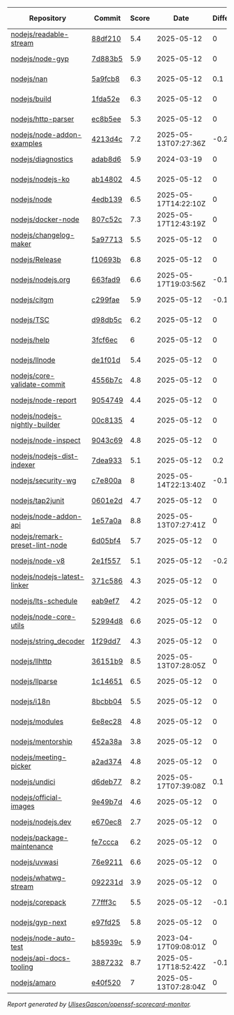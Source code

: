 <!-- OPENSSF-SCORECARD-MONITOR:START -->

| Repository | Commit | Score | Date | Difference | Report Link |
| -- | -- | -- | -- | -- | -- |
| [nodejs/readable-stream](https://github.com/nodejs/readable-stream) | [88df210](https://github.com/nodejs/readable-stream/commit/88df21041dc26c210fab3e074ab6bb681a604b8e) | 5.4 | 2025-05-12 | 0 | [Full Report](https://deps.dev/project/github/nodejs%2Freadable-stream) |
| [nodejs/node-gyp](https://github.com/nodejs/node-gyp) | [7d883b5](https://github.com/nodejs/node-gyp/commit/7d883b5cf4c26e76065201f85b0be36d5ebdcc0e) | 5.9 | 2025-05-12 | 0 | [Full Report](https://deps.dev/project/github/nodejs%2Fnode-gyp) |
| [nodejs/nan](https://github.com/nodejs/nan) | [5a9fcb8](https://github.com/nodejs/nan/commit/5a9fcb8f9db0a3de3f74f1fdacb5fe65f190307e) | 6.3 | 2025-05-12 | 0.1 | [Full Report](https://deps.dev/project/github/nodejs%2Fnan) |
| [nodejs/build](https://github.com/nodejs/build) | [1fda52e](https://github.com/nodejs/build/commit/1fda52eeea653288d7ab2db4a93f507e78d81052) | 6.3 | 2025-05-12 | 0 | [Full Report](https://deps.dev/project/github/nodejs%2Fbuild) |
| [nodejs/http-parser](https://github.com/nodejs/http-parser) | [ec8b5ee](https://github.com/nodejs/http-parser/commit/ec8b5ee63f0e51191ea43bb0c6eac7bfbff3141d) | 5.3 | 2025-05-12 | 0 | [Full Report](https://deps.dev/project/github/nodejs%2Fhttp-parser) |
| [nodejs/node-addon-examples](https://github.com/nodejs/node-addon-examples) | [4213d4c](https://github.com/nodejs/node-addon-examples/commit/4213d4c9d07996ae68629c67926251e117f8e52a) | 7.2 | 2025-05-13T07:27:36Z | -0.2 | [Full Report](https://deps.dev/project/github/nodejs%2Fnode-addon-examples) |
| [nodejs/diagnostics](https://github.com/nodejs/diagnostics) | [adab8d6](https://github.com/nodejs/diagnostics/commit/adab8d62aca9e47928570c29e7e5908a0f825039) | 5.9 | 2024-03-19 | 0 | [Full Report](https://deps.dev/project/github/nodejs%2Fdiagnostics) |
| [nodejs/nodejs-ko](https://github.com/nodejs/nodejs-ko) | [ab14802](https://github.com/nodejs/nodejs-ko/commit/ab14802dc2e7288bdc4353a24176dce2f4ba9dff) | 4.5 | 2025-05-12 | 0 | [Full Report](https://deps.dev/project/github/nodejs%2Fnodejs-ko) |
| [nodejs/node](https://github.com/nodejs/node) | [4edb139](https://github.com/nodejs/node/commit/4edb139adf8da28b46a7d713b1ae69c0190e7f18) | 6.5 | 2025-05-17T14:22:10Z | 0 | [Full Report](https://deps.dev/project/github/nodejs%2Fnode) |
| [nodejs/docker-node](https://github.com/nodejs/docker-node) | [807c52c](https://github.com/nodejs/docker-node/commit/807c52c962e4f7c9f514344814724a86db2de464) | 7.3 | 2025-05-17T12:43:19Z | 0 | [Full Report](https://deps.dev/project/github/nodejs%2Fdocker-node) |
| [nodejs/changelog-maker](https://github.com/nodejs/changelog-maker) | [5a97713](https://github.com/nodejs/changelog-maker/commit/5a97713ef473bd39ea3dff1a022b674556c284b7) | 5.5 | 2025-05-12 | 0 | [Full Report](https://deps.dev/project/github/nodejs%2Fchangelog-maker) |
| [nodejs/Release](https://github.com/nodejs/Release) | [f10693b](https://github.com/nodejs/Release/commit/f10693b17b192f59d89511f733270819a3478c1a) | 6.8 | 2025-05-12 | 0 | [Full Report](https://deps.dev/project/github/nodejs%2Frelease) |
| [nodejs/nodejs.org](https://github.com/nodejs/nodejs.org) | [663fad9](https://github.com/nodejs/nodejs.org/commit/663fad95788c9e0b398423c86b608f3410c998d8) | 6.6 | 2025-05-17T19:03:56Z | -0.1 | [Full Report](https://deps.dev/project/github/nodejs%2Fnodejs.org) |
| [nodejs/citgm](https://github.com/nodejs/citgm) | [c299fae](https://github.com/nodejs/citgm/commit/c299fae577ad328689ddf477310dfdd720f97e70) | 5.9 | 2025-05-12 | -0.1 | [Full Report](https://deps.dev/project/github/nodejs%2Fcitgm) |
| [nodejs/TSC](https://github.com/nodejs/TSC) | [d98db5c](https://github.com/nodejs/TSC/commit/d98db5c241f62cc9cf223e9166386d55273bc119) | 6.2 | 2025-05-12 | 0 | [Full Report](https://deps.dev/project/github/nodejs%2Ftsc) |
| [nodejs/help](https://github.com/nodejs/help) | [3fcf6ec](https://github.com/nodejs/help/commit/3fcf6ec5d53714dc242023757ca8927075c6aebb) | 6 | 2025-05-12 | 0 | [Full Report](https://deps.dev/project/github/nodejs%2Fhelp) |
| [nodejs/llnode](https://github.com/nodejs/llnode) | [de1f01d](https://github.com/nodejs/llnode/commit/de1f01d70a5c58111dd873d340f898023e4e8fe6) | 5.4 | 2025-05-12 | 0 | [Full Report](https://deps.dev/project/github/nodejs%2Fllnode) |
| [nodejs/core-validate-commit](https://github.com/nodejs/core-validate-commit) | [4556b7c](https://github.com/nodejs/core-validate-commit/commit/4556b7ced175f8802ef32a0cb1af273e9bab5c24) | 4.8 | 2025-05-12 | 0 | [Full Report](https://deps.dev/project/github/nodejs%2Fcore-validate-commit) |
| [nodejs/node-report](https://github.com/nodejs/node-report) | [9054749](https://github.com/nodejs/node-report/commit/90547492f5da29948b00a19b13490b2ebe2c0cd6) | 4.4 | 2025-05-12 | 0 | [Full Report](https://deps.dev/project/github/nodejs%2Fnode-report) |
| [nodejs/nodejs-nightly-builder](https://github.com/nodejs/nodejs-nightly-builder) | [00c8135](https://github.com/nodejs/nodejs-nightly-builder/commit/00c8135102b0e272ed1d8950845a5412cc9bc237) | 4 | 2025-05-12 | 0 | [Full Report](https://deps.dev/project/github/nodejs%2Fnodejs-nightly-builder) |
| [nodejs/node-inspect](https://github.com/nodejs/node-inspect) | [9043c69](https://github.com/nodejs/node-inspect/commit/9043c6986822cf499829c079f9a7debf0a95403f) | 4.8 | 2025-05-12 | 0 | [Full Report](https://deps.dev/project/github/nodejs%2Fnode-inspect) |
| [nodejs/nodejs-dist-indexer](https://github.com/nodejs/nodejs-dist-indexer) | [7dea933](https://github.com/nodejs/nodejs-dist-indexer/commit/7dea933b4d0cbff8e9c6d189271a1f2350a255a9) | 5.1 | 2025-05-12 | 0.2 | [Full Report](https://deps.dev/project/github/nodejs%2Fnodejs-dist-indexer) |
| [nodejs/security-wg](https://github.com/nodejs/security-wg) | [c7e800a](https://github.com/nodejs/security-wg/commit/c7e800a13042c91e685385076aa2620993fa31aa) | 8 | 2025-05-14T22:13:40Z | -0.1 | [Full Report](https://deps.dev/project/github/nodejs%2Fsecurity-wg) |
| [nodejs/tap2junit](https://github.com/nodejs/tap2junit) | [0601e2d](https://github.com/nodejs/tap2junit/commit/0601e2df056c9a6625eba78c627eab405d09caa8) | 4.7 | 2025-05-12 | 0 | [Full Report](https://deps.dev/project/github/nodejs%2Ftap2junit) |
| [nodejs/node-addon-api](https://github.com/nodejs/node-addon-api) | [1e57a0a](https://github.com/nodejs/node-addon-api/commit/1e57a0ae82786c320c784ec6b67f357c85733132) | 8.8 | 2025-05-13T07:27:41Z | 0 | [Full Report](https://deps.dev/project/github/nodejs%2Fnode-addon-api) |
| [nodejs/remark-preset-lint-node](https://github.com/nodejs/remark-preset-lint-node) | [6d05bf4](https://github.com/nodejs/remark-preset-lint-node/commit/6d05bf4371f0a25e12e6c4aa8ee8bf3e889dc725) | 5.7 | 2025-05-12 | 0 | [Full Report](https://deps.dev/project/github/nodejs%2Fremark-preset-lint-node) |
| [nodejs/node-v8](https://github.com/nodejs/node-v8) | [2e1f557](https://github.com/nodejs/node-v8/commit/2e1f557df07e5f89aaad4e0b2f60f1e6c4516251) | 5.1 | 2025-05-12 | -0.2 | [Full Report](https://deps.dev/project/github/nodejs%2Fnode-v8) |
| [nodejs/nodejs-latest-linker](https://github.com/nodejs/nodejs-latest-linker) | [371c586](https://github.com/nodejs/nodejs-latest-linker/commit/371c586c7b245689a97ef6f6757404a80c318f75) | 4.3 | 2025-05-12 | 0 | [Full Report](https://deps.dev/project/github/nodejs%2Fnodejs-latest-linker) |
| [nodejs/lts-schedule](https://github.com/nodejs/lts-schedule) | [eab9ef7](https://github.com/nodejs/lts-schedule/commit/eab9ef75103b4f2741f995d2eb69bb3e0f8ad135) | 4.2 | 2025-05-12 | 0 | [Full Report](https://deps.dev/project/github/nodejs%2Flts-schedule) |
| [nodejs/node-core-utils](https://github.com/nodejs/node-core-utils) | [52994d8](https://github.com/nodejs/node-core-utils/commit/52994d85903775669260d7b73876fa8b32915c6f) | 6.6 | 2025-05-12 | 0 | [Full Report](https://deps.dev/project/github/nodejs%2Fnode-core-utils) |
| [nodejs/string_decoder](https://github.com/nodejs/string_decoder) | [1f29dd7](https://github.com/nodejs/string_decoder/commit/1f29dd715a6c829da89e869af7dafc231c20ed9f) | 4.3 | 2025-05-12 | 0 | [Full Report](https://deps.dev/project/github/nodejs%2Fstring_decoder) |
| [nodejs/llhttp](https://github.com/nodejs/llhttp) | [36151b9](https://github.com/nodejs/llhttp/commit/36151b9a7d6320072e24e472a769a5e09f9e969d) | 8.5 | 2025-05-13T07:28:05Z | 0 | [Full Report](https://deps.dev/project/github/nodejs%2Fllhttp) |
| [nodejs/llparse](https://github.com/nodejs/llparse) | [1c14651](https://github.com/nodejs/llparse/commit/1c1465134945630c5b91c847f37b661cb3a617b7) | 6.5 | 2025-05-12 | 0 | [Full Report](https://deps.dev/project/github/nodejs%2Fllparse) |
| [nodejs/i18n](https://github.com/nodejs/i18n) | [8bcbb04](https://github.com/nodejs/i18n/commit/8bcbb04a212b5ea65ba362407d1c65a3aaefc392) | 5.5 | 2025-05-12 | 0 | [Full Report](https://deps.dev/project/github/nodejs%2Fi18n) |
| [nodejs/modules](https://github.com/nodejs/modules) | [6e8ec28](https://github.com/nodejs/modules/commit/6e8ec28d20993ed8a7815c82255471ac628f2c3d) | 4.8 | 2025-05-12 | 0 | [Full Report](https://deps.dev/project/github/nodejs%2Fmodules) |
| [nodejs/mentorship](https://github.com/nodejs/mentorship) | [452a38a](https://github.com/nodejs/mentorship/commit/452a38aec26bb4d9256b2dcde79c51ffd44cd2b7) | 3.8 | 2025-05-12 | 0 | [Full Report](https://deps.dev/project/github/nodejs%2Fmentorship) |
| [nodejs/meeting-picker](https://github.com/nodejs/meeting-picker) | [a2ad374](https://github.com/nodejs/meeting-picker/commit/a2ad374b844dffc54986b48c5e9bd53544046e21) | 4.8 | 2025-05-12 | 0 | [Full Report](https://deps.dev/project/github/nodejs%2Fmeeting-picker) |
| [nodejs/undici](https://github.com/nodejs/undici) | [d6deb77](https://github.com/nodejs/undici/commit/d6deb77a4939d954e0fcaea5d55a0d74723c9fc3) | 8.2 | 2025-05-17T07:39:08Z | 0.1 | [Full Report](https://deps.dev/project/github/nodejs%2Fundici) |
| [nodejs/official-images](https://github.com/nodejs/official-images) | [9e49b7d](https://github.com/nodejs/official-images/commit/9e49b7d2201238df6457a446a2573cd2fc7fa189) | 4.6 | 2025-05-12 | 0 | [Full Report](https://deps.dev/project/github/nodejs%2Fofficial-images) |
| [nodejs/nodejs.dev](https://github.com/nodejs/nodejs.dev) | [e670ec8](https://github.com/nodejs/nodejs.dev/commit/e670ec88c82119ed3141d97e24a2e98630a304c9) | 2.7 | 2025-05-12 | 0 | [Full Report](https://deps.dev/project/github/nodejs%2Fnodejs.dev) |
| [nodejs/package-maintenance](https://github.com/nodejs/package-maintenance) | [fe7ccca](https://github.com/nodejs/package-maintenance/commit/fe7cccac6f9a8e0628cb3fe0173c6822240e5eb8) | 6.2 | 2025-05-12 | 0 | [Full Report](https://deps.dev/project/github/nodejs%2Fpackage-maintenance) |
| [nodejs/uvwasi](https://github.com/nodejs/uvwasi) | [76e9211](https://github.com/nodejs/uvwasi/commit/76e921107fadd7c381690aa4749261f5a82add19) | 6.6 | 2025-05-12 | 0 | [Full Report](https://deps.dev/project/github/nodejs%2Fuvwasi) |
| [nodejs/whatwg-stream](https://github.com/nodejs/whatwg-stream) | [092231d](https://github.com/nodejs/whatwg-stream/commit/092231da3ade919daef9b23ea4e0ed7c9a7dea80) | 3.9 | 2025-05-12 | 0 | [Full Report](https://deps.dev/project/github/nodejs%2Fwhatwg-stream) |
| [nodejs/corepack](https://github.com/nodejs/corepack) | [77fff3c](https://github.com/nodejs/corepack/commit/77fff3c1f3b99c19dcf89cab736d8fb5f1ef85d9) | 5.5 | 2025-05-12 | -0.1 | [Full Report](https://deps.dev/project/github/nodejs%2Fcorepack) |
| [nodejs/gyp-next](https://github.com/nodejs/gyp-next) | [e97fd25](https://github.com/nodejs/gyp-next/commit/e97fd2509a6fb6452eab5e9b17f4cae3fc49f25e) | 5.8 | 2025-05-12 | 0 | [Full Report](https://deps.dev/project/github/nodejs%2Fgyp-next) |
| [nodejs/node-auto-test](https://github.com/nodejs/node-auto-test) | [b85939c](https://github.com/nodejs/node-auto-test/commit/b85939c0dc88670c1d3fbed36b5aba01e2c3f4c7) | 5.9 | 2023-04-17T09:08:01Z | 0 | [Full Report](https://deps.dev/project/github/nodejs%2Fnode-auto-test) |
| [nodejs/api-docs-tooling](https://github.com/nodejs/api-docs-tooling) | [3887232](https://github.com/nodejs/api-docs-tooling/commit/3887232a45086b7ac04ad26d91f270e18871f858) | 8.7 | 2025-05-17T18:52:42Z | -0.1 | [Full Report](https://deps.dev/project/github/nodejs%2Fapi-docs-tooling) |
| [nodejs/amaro](https://github.com/nodejs/amaro) | [e40f520](https://github.com/nodejs/amaro/commit/e40f5209c18892c4a583fa0c88841fea8f61a545) | 7 | 2025-05-13T07:28:04Z | 0 | [Full Report](https://deps.dev/project/github/nodejs%2Famaro) |

_Report generated by [UlisesGascon/openssf-scorecard-monitor](https://github.com/UlisesGascon/openssf-scorecard-monitor)._
<!-- OPENSSF-SCORECARD-MONITOR:END -->